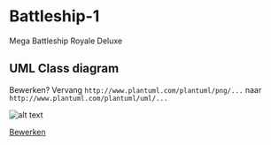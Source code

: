 # Battleship-1
Mega Battleship Royale Deluxe

## UML Class diagram
Bewerken? Vervang ``http://www.plantuml.com/plantuml/png/...`` naar ``http://www.plantuml.com/plantuml/uml/...``

![alt text](http://www.plantuml.com/plantuml/png/hLPVJzim47_Ffx2qbw9Hr2AnXuWXA1r_93eGHTlUfcjoIIsIE3fV-3FWkyzssjI39aLYF3I--ztzxdo-ipdK3CHLdWKQMHIGeouXmYcMGC2AH1W6mKH6fBHAE0n_5H269sJixXNTXk6fMOdzvtvVJ3254J1dgEUol5QFaE4Oi-e1QwjXC1bTZyFmMy6I9Uemj7Bj_pxt3HPJ1dudb-Vm9gkh31wH74zBmczzHWhOV4uoH7QUBQHjZaSppGGHMr7ix3mVY1R3S_jjPP4K4IHy34GIIVJxZgWxOWVVgeGVfff6gkAFirIp74WM-64cTr9X275iojrTRH44KGPQYmrJy1I8JtTAnkAyC2oGoJ_OsmfU6k-svZT-ulE5rBnVDyc1gB-wtRSsg3qraonIDxcU6AbCaPLbmK9HZ4wmspaba-9iiR3A4sazd3fnomPmtPpOty3ATTJUCY3UVpSnjyLAFhP1juKDMJhRInjuo_gwmfXgEywUn-nLgEket5xxhahkK0xS5hJBg-PSXJcAuvupSZOkW4a9AO48kq_wQLcn38kKvruz4r85d-UG-aNEPVnQDOFejjOrwPn9hli05dqf_ErsTk__piVZzWjsJ0YCjU9fcUMByBFtpsZppUCPTruhtNRkpcXCkY-49hzDDt_TIAS4vLn6UentCi89590YYNIXjHRJaYIZeOhcGdjhOS5cTd-dzjVzEU067xWYt1qBzwoEAcPL_0lWWrohBw7Ik0uWr5M-5iaKnB98fn4XEkW7HgneLoYQNIajMIfVxUUq1hQPTQ1-6ZuUgKBRMRRpSqcpdpBckVWgzWR96lGCPJhd5Lm3kaICZNAui-UqCwKo8VL5lJq3991fT8LNbLwyytcpjC3g_KyNgzVs9PcpDk9AjShFZjWDK8gyJ7_uPJ1OXpSR60wCWHqOrrLsTbfkVoogNBphNnVRccP1F34-WLXiFt3FGRsmBH8RqaCiuYhF_W80 "UML ontwerp")

[Bewerken](http://www.plantuml.com/plantuml/png/hLPVJzim47_Ffx2qbw9Hr2AnXuWXA1r_93eGHTlUfcjoIIsIE3fV-3FWkyzssjI39aLYF3I--ztzxdo-ipdK3CHLdWKQMHIGeouXmYcMGC2AH1W6mKH6fBHAE0n_5H269sJixXNTXk6fMOdzvtvVJ3254J1dgEUol5QFaE4Oi-e1QwjXC1bTZyFmMy6I9Uemj7Bj_pxt3HPJ1dudb-Vm9gkh31wH74zBmczzHWhOV4uoH7QUBQHjZaSppGGHMr7ix3mVY1R3S_jjPP4K4IHy34GIIVJxZgWxOWVVgeGVfff6gkAFirIp74WM-64cTr9X275iojrTRH44KGPQYmrJy1I8JtTAnkAyC2oGoJ_OsmfU6k-svZT-ulE5rBnVDyc1gB-wtRSsg3qraonIDxcU6AbCaPLbmK9HZ4wmspaba-9iiR3A4sazd3fnomPmtPpOty3ATTJUCY3UVpSnjyLAFhP1juKDMJhRInjuo_gwmfXgEywUn-nLgEket5xxhahkK0xS5hJBg-PSXJcAuvupSZOkW4a9AO48kq_wQLcn38kKvruz4r85d-UG-aNEPVnQDOFejjOrwPn9hli05dqf_ErsTk__piVZzWjsJ0YCjU9fcUMByBFtpsZppUCPTruhtNRkpcXCkY-49hzDDt_TIAS4vLn6UentCi89590YYNIXjHRJaYIZeOhcGdjhOS5cTd-dzjVzEU067xWYt1qBzwoEAcPL_0lWWrohBw7Ik0uWr5M-5iaKnB98fn4XEkW7HgneLoYQNIajMIfVxUUq1hQPTQ1-6ZuUgKBRMRRpSqcpdpBckVWgzWR96lGCPJhd5Lm3kaICZNAui-UqCwKo8VL5lJq3991fT8LNbLwyytcpjC3g_KyNgzVs9PcpDk9AjShFZjWDK8gyJ7_uPJ1OXpSR60wCWHqOrrLsTbfkVoogNBphNnVRccP1F34-WLXiFt3FGRsmBH8RqaCiuYhF_W80 "bewerken")

